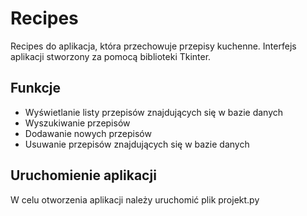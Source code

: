 # Recipes

Recipes do aplikacja, która przechowuje przepisy kuchenne. Interfejs aplikacji stworzony za pomocą biblioteki Tkinter.

## Funkcje
- Wyświetlanie listy przepisów znajdujących się w bazie danych
- Wyszukiwanie przepisów
- Dodawanie nowych przepisów
- Usuwanie przepisów znajdujących się w bazie danych

## Uruchomienie aplikacji
W celu otworzenia aplikacji należy uruchomić plik projekt.py
